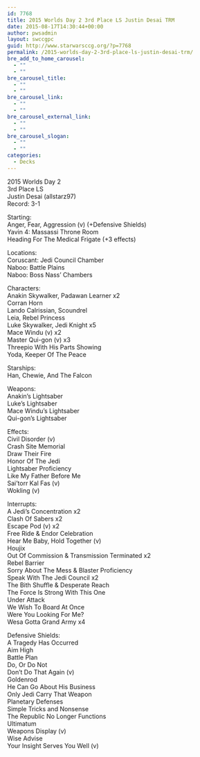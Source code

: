 ```yaml
---
id: 7768
title: 2015 Worlds Day 2 3rd Place LS Justin Desai TRM
date: 2015-08-17T14:30:44+00:00
author: pwsadmin
layout: swccgpc
guid: http://www.starwarsccg.org/?p=7768
permalink: /2015-worlds-day-2-3rd-place-ls-justin-desai-trm/
bre_add_to_home_carousel:
  - ""
  - ""
bre_carousel_title:
  - ""
  - ""
bre_carousel_link:
  - ""
  - ""
bre_carousel_external_link:
  - ""
  - ""
bre_carousel_slogan:
  - ""
  - ""
categories:
  - Decks
---
```

2015 Worlds Day 2  
3rd Place LS  
Justin Desai (allstarz97)  
Record: 3-1

Starting:  
Anger, Fear, Aggression (v) (+Defensive Shields)  
Yavin 4: Massassi Throne Room  
Heading For The Medical Frigate (+3 effects)

Locations:  
Coruscant: Jedi Council Chamber  
Naboo: Battle Plains  
Naboo: Boss Nass’ Chambers

Characters:  
Anakin Skywalker, Padawan Learner x2  
Corran Horn  
Lando Calrissian, Scoundrel  
Leia, Rebel Princess  
Luke Skywalker, Jedi Knight x5  
Mace Windu (v) x2  
Master Qui-gon (v) x3  
Threepio With His Parts Showing  
Yoda, Keeper Of The Peace

Starships:  
Han, Chewie, And The Falcon

Weapons:  
Anakin&#8217;s Lightsaber  
Luke&#8217;s Lightsaber  
Mace Windu’s Lightsaber  
Qui-gon’s Lightsaber

Effects:  
Civil Disorder (v)  
Crash Site Memorial  
Draw Their Fire  
Honor Of The Jedi  
Lightsaber Proficiency  
Like My Father Before Me  
Sai’torr Kal Fas (v)  
Wokling (v)

Interrupts:  
A Jedi&#8217;s Concentration x2  
Clash Of Sabers x2  
Escape Pod (v) x2  
Free Ride & Endor Celebration  
Hear Me Baby, Hold Together (v)  
Houjix  
Out Of Commission & Transmission Terminated x2  
Rebel Barrier  
Sorry About The Mess & Blaster Proficiency  
Speak With The Jedi Council x2  
The Bith Shuffle & Desperate Reach  
The Force Is Strong With This One  
Under Attack  
We Wish To Board At Once  
Were You Looking For Me?  
Wesa Gotta Grand Army x4

Defensive Shields:  
A Tragedy Has Occurred  
Aim High  
Battle Plan  
Do, Or Do Not  
Don’t Do That Again (v)  
Goldenrod  
He Can Go About His Business  
Only Jedi Carry That Weapon  
Planetary Defenses  
Simple Tricks and Nonsense  
The Republic No Longer Functions  
Ultimatum  
Weapons Display (v)  
Wise Advise  
Your Insight Serves You Well (v)